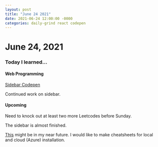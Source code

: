 ```yaml
---
layout: post
title: "June 24 2021"
date: 2021-06-24 12:00:00 -0000
categories: daily-grind react codepen
---
```


# June 24, 2021

### Today I learned...

#### Web Programming

[Sidebar Codepen](https://codepen.io/whagan/pen/mdWZvOw)

Continued work on sidebar. 

#### Upcoming

Need to knock out at least two more Leetcodes before Sunday. 

The sidebar is almost finished.

[This](http://www.sunlab.org/teaching/cse6250/fall2019/env/) might be in my near future. I would like to make cheatsheets for local and cloud (Azure) installation.